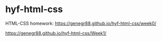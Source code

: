 # hyf-html-css
HTML-CSS homework:
https://genegr88.github.io/hyf-html-css/week0/

https://genegr88.github.io/hyf-html-css/Week1/

